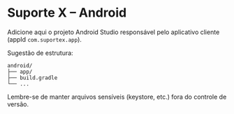 # Suporte X – Android

Adicione aqui o projeto Android Studio responsável pelo aplicativo cliente (appId `com.suportex.app`).

Sugestão de estrutura:

```
android/
├── app/
├── build.gradle
└── ...
```

Lembre-se de manter arquivos sensíveis (keystore, etc.) fora do controle de versão.
